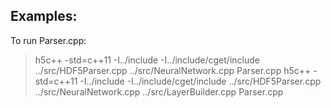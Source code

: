 ## Examples:



To run Parser.cpp:

> h5c++ -std=c++11 -I../include -I../include/cget/include ../src/HDF5Parser.cpp ../src/NeuralNetwork.cpp Parser.cpp
> h5c++ -std=c++11 -I../include -I../include/cget/include ../src/HDF5Parser.cpp ../src/NeuralNetwork.cpp ../src/LayerBuilder.cpp Parser.cpp
